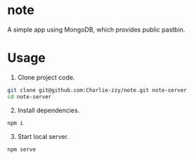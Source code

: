 # note
A simple app using MongoDB, which provides public pastbin.

# Usage

1. Clone project code.

```bash
git clone git@github.com:Charlie-zzy/note.git note-server
cd note-server
```

2. Install dependencies.

```bash
npm i
```

3. Start local server.

```bash
npm serve
```
